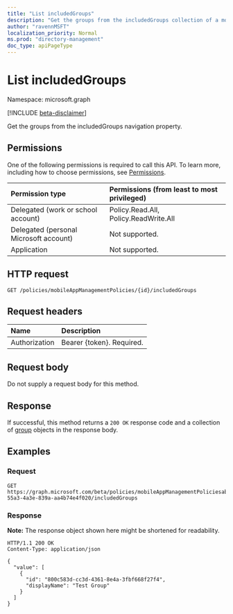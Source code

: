```yaml
---
title: "List includedGroups"
description: "Get the groups from the includedGroups collection of a mobile app management policy."
author: "ravennMSFT"
localization_priority: Normal
ms.prod: "directory-management"
doc_type: apiPageType
---
```


# List includedGroups

Namespace: microsoft.graph

[!INCLUDE [beta-disclaimer](../../includes/beta-disclaimer.md)]

Get the groups from the includedGroups navigation property.

## Permissions

One of the following permissions is required to call this API. To learn more, including how to choose permissions, see [Permissions](/graph/permissions-reference).

|Permission type|Permissions (from least to most privileged)|
|:---|:---|
|Delegated (work or school account)|Policy.Read.All, Policy.ReadWrite.All|
|Delegated (personal Microsoft account) | Not supported.|
|Application | Not supported.|

## HTTP request

<!-- {
  "blockType": "ignored"
}
-->

``` http
GET /policies/mobileAppManagementPolicies/{id}/includedGroups
```

## Request headers

|Name|Description|
|:---|:---|
|Authorization|Bearer {token}. Required.|

## Request body

Do not supply a request body for this method.

## Response

If successful, this method returns a `200 OK` response code and a collection of [group](../resources/group.md) objects in the response body.

## Examples

### Request

<!-- {
  "blockType": "request",
  "name": "list_group"
}
-->

``` http
GET https://graph.microsoft.com/beta/policies/mobileAppManagementPoliciesab90bacf-55a3-4a3e-839a-aa4b74e4f020/includedGroups
```

### Response

**Note:** The response object shown here might be shortened for readability.
<!-- {
  "blockType": "response",
  "truncated": true,
  "@odata.type": "Collection(microsoft.graph.group)"
}
-->

``` http
HTTP/1.1 200 OK
Content-Type: application/json

{
  "value": [
    {
      "id": "800c583d-cc3d-4361-8e4a-3fbf668f27f4",
      "displayName": "Test Group"
    }
  ]
}
```
